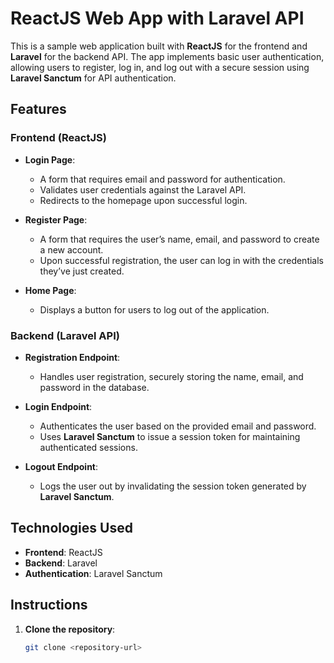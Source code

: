 # ReactJS Web App with Laravel API

This is a sample web application built with **ReactJS** for the frontend and **Laravel** for the backend API. The app implements basic user authentication, allowing users to register, log in, and log out with a secure session using **Laravel Sanctum** for API authentication.

## Features

### Frontend (ReactJS)

- **Login Page**:
  - A form that requires email and password for authentication.
  - Validates user credentials against the Laravel API.
  - Redirects to the homepage upon successful login.

- **Register Page**:
  - A form that requires the user’s name, email, and password to create a new account.
  - Upon successful registration, the user can log in with the credentials they’ve just created.

- **Home Page**:
  - Displays a button for users to log out of the application.

### Backend (Laravel API)

- **Registration Endpoint**:
  - Handles user registration, securely storing the name, email, and password in the database.
  
- **Login Endpoint**:
  - Authenticates the user based on the provided email and password.
  - Uses **Laravel Sanctum** to issue a session token for maintaining authenticated sessions.

- **Logout Endpoint**:
  - Logs the user out by invalidating the session token generated by **Laravel Sanctum**.

## Technologies Used
- **Frontend**: ReactJS
- **Backend**: Laravel
- **Authentication**: Laravel Sanctum

## Instructions

1. **Clone the repository**:
   ```bash
   git clone <repository-url>
